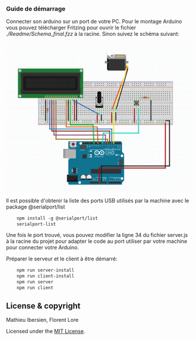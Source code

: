 ### Guide de démarrage

Connecter son arduino sur un port de votre PC.
Pour le montage Arduino vous pouvez télécharger Fritzing pour ouvrir le fichier *./Readme/Schema_final.fzz* à la racine. Sinon suivez le schéma suivant: 

![Schema](./Readme/Schema_final.PNG "Schema du montage")

Il est possible d'obtenir la liste des ports USB utilisés par la machine avec le package @serialport/list

        npm install -g @serialport/list
        serialport-list

Une fois le port trouvé,  vous pouvez modifier la ligne 34 du fichier server.js à la racine du projet pour adapter le code 
au port utiliser par votre machine pour connecter votre Arduino.

Préparer le serveur et le client à être démarré:

        npm run server-install
        npm run client-install
        npm run server
        npm run client

## License & copyright

Mathieu Ibersien, Florent Lore

Licensed under the  [MIT License](LICENSE).